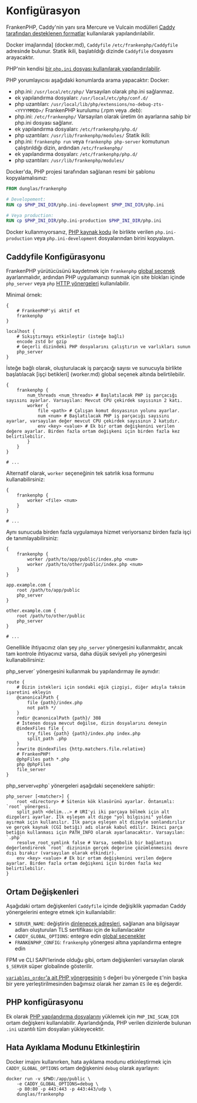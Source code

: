 # Konfigürasyon

FrankenPHP, Caddy'nin yanı sıra Mercure ve Vulcain modülleri [Caddy tarafından desteklenen formatlar](https://caddyserver.com/docs/getting-started#your-first-config) kullanılarak yapılandırılabilir.

Docker imajlarında] (docker.md), `Caddyfile` `/etc/frankenphp/Caddyfile` adresinde bulunur.
Statik ikili, başlatıldığı dizinde `Caddyfile` dosyasını arayacaktır.

PHP'nin kendisi [bir `php.ini` dosyası kullanılarak yapılandırılabilir](https://www.php.net/manual/tr/configuration.file.php).

PHP yorumlayıcısı aşağıdaki konumlarda arama yapacaktır:
Docker:
- php.ini: `/usr/local/etc/php/` Varsayılan olarak php.ini sağlanmaz.
- ek yapılandırma dosyaları: `/usr/local/etc/php/conf.d/`
- php uzantıları: `/usr/local/lib/php/extensions/no-debug-zts-<YYYYMMDD>/`
FrankenPHP kurulumu (.rpm veya .deb):
- php.ini: `/etc/frankenphp/` Varsayılan olarak üretim ön ayarlarına sahip bir php.ini dosyası sağlanır.
- ek yapılandırma dosyaları: `/etc/frankenphp/php.d/`
- php uzantıları: `/usr/lib/frankenphp/modules/`
Statik ikili:
- php.ini: `frankenphp run` veya `frankenphp php-server` komutunun çalıştırıldığı dizin, ardından `/etc/frankenphp/`
- ek yapılandırma dosyaları: `/etc/frankenphp/php.d/`
- php uzantıları: `/usr/lib/frankenphp/modules/`

Docker'da, PHP projesi tarafından sağlanan resmi bir şablonu kopyalamalısınız:

```dockerfile
FROM dunglas/frankenphp

# Developement:
RUN cp $PHP_INI_DIR/php.ini-development $PHP_INI_DIR/php.ini

# Veya production:
RUN cp $PHP_INI_DIR/php.ini-production $PHP_INI_DIR/php.ini
```

Docker kullanmıyorsanız, [PHP kaynak kodu](https://github.com/php/php-src/) ile birlikte verilen `php.ini-production` veya `php.ini-development` dosyalarından birini kopyalayın.

## Caddyfile Konfigürasyonu

FrankenPHP yürütücüsünü kaydetmek için `frankenphp` [global seçenek](https://caddyserver.com/docs/caddyfile/concepts#global-options) ayarlanmalıdır, ardından PHP uygulamanızı sunmak için site blokları içinde `php_server` veya `php` [HTTP yönergeleri](https://caddyserver.com/docs/caddyfile/concepts#directives) kullanılabilir.

Minimal örnek:

```caddyfile
{
	# FrankenPHP'yi aktif et
	frankenphp
}

localhost {
	# Sıkıştırmayı etkinleştir (isteğe bağlı)
	encode zstd br gzip
	# Geçerli dizindeki PHP dosyalarını çalıştırın ve varlıkları sunun
	php_server
}
```

İsteğe bağlı olarak, oluşturulacak iş parçacığı sayısı ve sunucuyla birlikte başlatılacak [işçi betikleri] (worker.md) global seçenek altında belirtilebilir.

```caddyfile
{
	frankenphp {
		num_threads <num_threads> # Başlatılacak PHP iş parçacığı sayısını ayarlar. Varsayılan: Mevcut CPU çekirdek sayısının 2 katı.
		worker {
			file <path> # Çalışan komut dosyasının yolunu ayarlar.
			num <num> # Başlatılacak PHP iş parçacığı sayısını ayarlar, varsayılan değer mevcut CPU çekirdek sayısının 2 katıdır.
			env <key> <value> # Ek bir ortam değişkenini verilen değere ayarlar. Birden fazla ortam değişkeni için birden fazla kez belirtilebilir.
		}
	}
}

# ...
```

Alternatif olarak, `worker` seçeneğinin tek satırlık kısa formunu kullanabilirsiniz:

```caddyfile
{
	frankenphp {
		worker <file> <num>
	}
}

# ...
```

Aynı sunucuda birden fazla uygulamaya hizmet veriyorsanız birden fazla işçi de tanımlayabilirsiniz:

```caddyfile
{
	frankenphp {
		worker /path/to/app/public/index.php <num>
		worker /path/to/other/public/index.php <num>
	}
}

app.example.com {
	root /path/to/app/public
	php_server
}

other.example.com {
	root /path/to/other/public
	php_server
}

# ...
```

Genellikle ihtiyacınız olan şey `php_server` yönergesini kullanmaktır,
ancak tam kontrole ihtiyacınız varsa, daha düşük seviyeli `php` yönergesini kullanabilirsiniz:

php_server` yönergesini kullanmak bu yapılandırmay ile aynıdır:

```caddyfile
route {
	# Dizin istekleri için sondaki eğik çizgiyi, diğer adıyla taksim işaretini ekleyin
	@canonicalPath {
		file {path}/index.php
		not path */
	}
	redir @canonicalPath {path}/ 308
	# İstenen dosya mevcut değilse, dizin dosyalarını deneyin
	@indexFiles file {
		try_files {path} {path}/index.php index.php
		split_path .php
	}
	rewrite @indexFiles {http.matchers.file.relative}
	# FrankenPHP!
	@phpFiles path *.php
	php @phpFiles
	file_server
}
```

php_server`ve`php` yönergeleri aşağıdaki seçeneklere sahiptir:

```caddyfile
php_server [<matcher>] {
	root <directory> # Sitenin kök klasörünü ayarlar. Öntanımlı: `root` yönergesi.
	split_path <delim...> # URI'yi iki parçaya bölmek için alt dizgeleri ayarlar. İlk eşleşen alt dizge "yol bilgisini" yoldan ayırmak için kullanılır. İlk parça eşleşen alt dizeyle sonlandırılır ve gerçek kaynak (CGI betiği) adı olarak kabul edilir. İkinci parça betiğin kullanması için PATH_INFO olarak ayarlanacaktır. Varsayılan: `.php`
	resolve_root_symlink false # Varsa, sembolik bir bağlantıyı değerlendirerek `root` dizininin gerçek değerine çözümlenmesini devre dışı bırakır (varsayılan olarak etkindir).
	env <key> <value> # Ek bir ortam değişkenini verilen değere ayarlar. Birden fazla ortam değişkeni için birden fazla kez belirtilebilir.
}
```

## Ortam Değişkenleri

Aşağıdaki ortam değişkenleri `Caddyfile` içinde değişiklik yapmadan Caddy yönergelerini entegre etmek için kullanılabilir:

- `SERVER_NAME`: değiştirin [dinlenecek adresleri](https://caddyserver.com/docs/caddyfile/concepts#addresses), sağlanan ana bilgisayar adları oluşturulan TLS sertifikası için de kullanılacaktır
- `CADDY_GLOBAL_OPTIONS`: entegre edin [global seçenekler](https://caddyserver.com/docs/caddyfile/options)
- `FRANKENPHP_CONFIG`: `frankenphp` yönergesi altına yapılandırma entegre edin

FPM ve CLI SAPI'lerinde olduğu gibi, ortam değişkenleri varsayılan olarak `$_SERVER` süper globalinde gösterilir.

[`variables_order`'a ait PHP yönergesinin](https://www.php.net/manual/en/ini.core.php#ini.variables-order) `S` değeri bu yönergede `E`'nin başka bir yere yerleştirilmesinden bağımsız olarak her zaman `ES` ile eş değerdir.

## PHP konfigürasyonu

Ek olarak [PHP yapılandırma dosyalarını](https://www.php.net/manual/en/configuration.file.php#configuration.file.scan) yüklemek için
`PHP_INI_SCAN_DIR` ortam değişkeni kullanılabilir.
Ayarlandığında, PHP verilen dizinlerde bulunan `.ini` uzantılı tüm dosyaları yükleyecektir.

## Hata Ayıklama Modunu Etkinleştirin

Docker imajını kullanırken, hata ayıklama modunu etkinleştirmek için `CADDY_GLOBAL_OPTIONS` ortam değişkenini `debug` olarak ayarlayın:

```console
docker run -v $PWD:/app/public \
    -e CADDY_GLOBAL_OPTIONS=debug \
    -p 80:80 -p 443:443 -p 443:443/udp \
    dunglas/frankenphp
```

